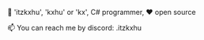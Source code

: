 👋 'itzkxhu', 'kxhu' or 'kx', C# programmer, ❤ open source

📫 You can reach me by discord: .itzkxhu

<!---
1Kxhu/1Kxhu is a ✨ special ✨ repository because its `README.md` (this file) appears on your GitHub profile.
You can click the Preview link to take a look at your changes.
--->
